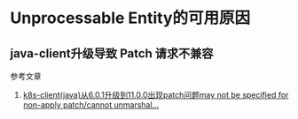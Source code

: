 # Unprocessable Entity的可用原因

## java-client升级导致 Patch 请求不兼容

参考文章

1. [k8s-client(java)从6.0.1升级到11.0.0出现patch问题may not be specified for non-apply patch/cannot unmarshal...](https://blog.csdn.net/qq_33999844/article/details/115279872)

## 
